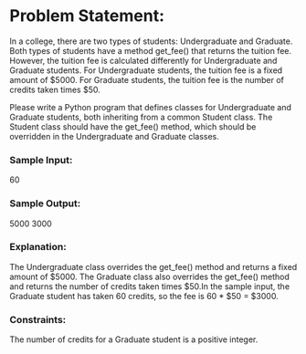 # Problem Statement:
In a college, there are two types of students: Undergraduate and Graduate. Both types of students have a method get_fee() that returns the tuition fee. However, the tuition fee is calculated differently for Undergraduate and Graduate students. For Undergraduate students, the tuition fee is a fixed amount of $5000. For Graduate students, the tuition fee is the number of credits taken times $50.

Please write a Python program that defines classes for Undergraduate and Graduate students, both inheriting from a common Student class. The Student class should have the get_fee() method, which should be overridden in the Undergraduate and Graduate classes.

### Sample Input:

60

### Sample Output:

5000
3000

### Explanation:

The Undergraduate class overrides the get_fee() method and returns a fixed amount of $5000. The Graduate class also overrides the get_fee() method and returns the number of credits taken times $50.In the sample input, the Graduate student has taken 60 credits, so the fee is 60 * $50 = $3000.

### Constraints:

The number of credits for a Graduate student is a positive integer.
